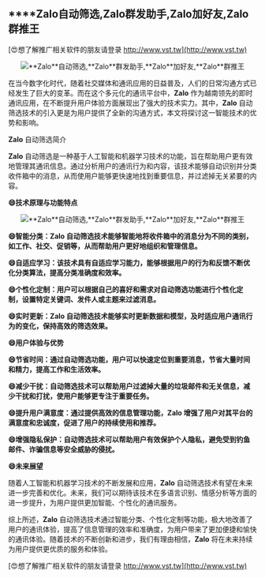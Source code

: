 ## ****Zalo**自动筛选,**Zalo**群发助手,**Zalo**加好友,**Zalo**群推王**

[😍想了解推广相关软件的朋友请登录 http://www.vst.tw](http://www.vst.tw)

 <center><img src="https://vst.tw/MP4/tuiguang/png/1.png" alt="**Zalo**自动筛选,**Zalo**群发助手,**Zalo**加好友,**Zalo**群推王"></center>

在当今数字化时代，随着社交媒体和通讯应用的日益普及，人们的日常沟通方式已经发生了巨大的变革。而在这个多元化的通讯平台中，**Zalo** 作为越南领先的即时通讯应用，在不断提升用户体验方面展现出了强大的技术实力。其中，**Zalo** 自动筛选技术的引入更是为用户提供了全新的沟通方式，本文将探讨这一智能技术的优势和影响。

**Zalo** 自动筛选简介

**Zalo** 自动筛选是一种基于人工智能和机器学习技术的功能，旨在帮助用户更有效地管理其通讯信息。通过分析用户的通讯行为和内容，该技术能够自动识别并分类收件箱中的消息，从而使用户能够更快速地找到重要信息，并过滤掉无关紧要的内容。

**😄技术原理与功能特点**

 <center><img src="https://vst.tw/MP4/tuiguang/png/6.png" alt="**Zalo**自动筛选,**Zalo**群发助手,**Zalo**加好友,**Zalo**群推王"></center>

**😄智能分类：**Zalo** 自动筛选技术能够智能地将收件箱中的消息分为不同的类别，如工作、社交、促销等，从而帮助用户更好地组织和管理信息。**

**😄自适应学习：该技术具有自适应学习能力，能够根据用户的行为和反馈不断优化分类算法，提高分类准确度和效率。**

**😄个性化定制：用户可以根据自己的喜好和需求对自动筛选功能进行个性化定制，设置特定关键词、发件人或主题来过滤消息。**

**😄实时更新：**Zalo** 自动筛选技术能够实时更新数据和模型，及时适应用户通讯行为的变化，保持高效的筛选效果。**

**😄用户体验与优势**

**😄节省时间：通过自动筛选功能，用户可以快速定位到重要消息，节省大量时间和精力，提高工作和生活效率。**

**😄减少干扰：自动筛选技术可以帮助用户过滤掉大量的垃圾邮件和无关信息，减少干扰和打扰，使用户能够更专注于重要任务。**

**😄提升用户满意度：通过提供高效的信息管理功能，**Zalo** 增强了用户对其平台的满意度和忠诚度，促进了用户的持续使用和推荐。**

**😄增强隐私保护：自动筛选技术可以帮助用户有效保护个人隐私，避免受到钓鱼邮件、诈骗信息等安全威胁的侵扰。**

**😄未来展望**

随着人工智能和机器学习技术的不断发展和应用，**Zalo** 自动筛选技术有望在未来进一步完善和优化。未来，我们可以期待该技术在多语言识别、情感分析等方面的进一步提升，为用户提供更加智能、个性化的通讯服务。

综上所述，**Zalo** 自动筛选技术通过智能分类、个性化定制等功能，极大地改善了用户的通讯体验，提高了信息管理的效率和准确度，为用户带来了更加便捷和愉快的通讯体验。随着技术的不断创新和进步，我们有理由相信，**Zalo** 将在未来持续为用户提供更优质的服务和体验。

[😍想了解推广相关软件的朋友请登录 http://www.vst.tw](http://www.vst.tw)



